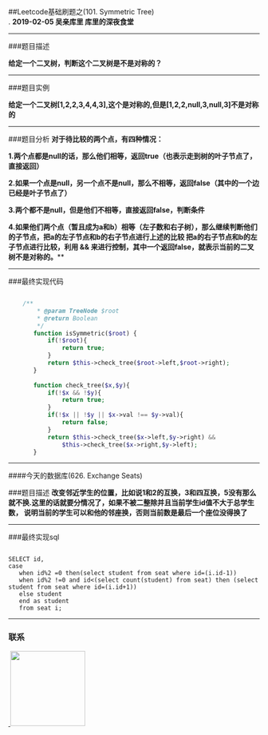 
##Leetcode基础刷题之(101. Symmetric Tree)
<br>.
**2019-02-05 吴亲库里 库里的深夜食堂**
****
###题目描述

**给定一个二叉树，判断这个二叉树是不是对称的？**
****
###题目实例

**给定一个二叉树[1,2,2,3,4,4,3],这个是对称的,但是[1,2,2,null,3,null,3]不是对称的**
****
###题目分析
**对于待比较的两个点，有四种情况：**
  
  **1.两个点都是null的话，那么他们相等，返回true（也表示走到树的叶子节点了，直接返回）**
 
  **2.如果一个点是null，另一个点不是null，那么不相等，返回false（其中的一个边已经是叶子节点了）**
  
  **3.两个都不是null，但是他们不相等，直接返回false，判断条件**
  
  **4.如果他们两个点（暂且成为a和b）相等（左子数和右子树），那么继续判断他们的子节点，把a的左子节点和b的右子节点进行上述的比较 把a的右子节点和b的左子节点进行比较，利用 && 来进行控制，其中一个返回false，就表示当前的二叉树不是对称的。****
****

###最终实现代码

```php

    /**
        * @param TreeNode $root
        * @return Boolean
        */
       function isSymmetric($root) {
           if(!$root){
               return true;
           }
           return $this->check_tree($root->left,$root->right);
       }
       
       function check_tree($x,$y){
           if(!$x && !$y){
               return true;
           }
           if(!$x || !$y || $x->val !== $y->val){
               return false;
           }
           return $this->check_tree($x->left,$y->right) &&
               $this->check_tree($x->right,$y->left);
       }
```
  ****
####今天的数据库(626. Exchange Seats)

###题目描述
**改变邻近学生的位置，比如说1和2的互换，3和四互换，5没有那么就不换.这里的话就要分情况了，如果不被二整除并且当前学生id值不大于总学生数，
说明当前的学生可以和他的邻座换，否则当前数是最后一个座位没得换了**
****
###最终实现sql
```mysql

SELECT id,
case 
   when id%2 =0 then(select student from seat where id=(i.id-1))
   when id%2 !=0 and id<(select count(student) from seat) then (select student from seat where id=(i.id+1))
   else student
   end as student 
   from seat i;
```
****
### 联系

<a href="https://github.com/wuqinqiang/">
​    <img src="https://github.com/wuqinqiang/Lettcode-php/blob/master/qrcode_for_gh_c194f9d4cdb1_430.jpg" width="150px" height="150px">
</a> 
